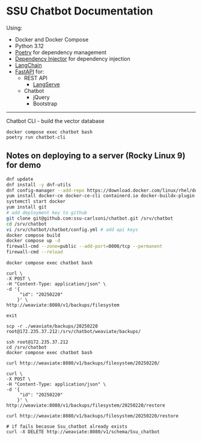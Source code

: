 SSU Chatbot Documentation
===

Using:
- Docker and Docker Compose
- Python 3.12
- [Poetry](https://python-poetry.org/) for dependency management
- [Dependency Injector](http://python-dependency-injector.ets-labs.org/) for dependency injection
- [LangChain](https://python.langchain.com/v0.2/docs/langchain/)
- [FastAPI](https://fastapi.tiangolo.com/) for:
  - REST API
    - [LangServe](https://python.langchain.com/v0.2/docs/langserve/)
  - Chatbot
    - jQuery
    - Bootstrap

---

Chatbot CLI - build the vector database
```
docker compose exec chatbot bash
poetry run chatbot-cli
```



## Notes on deploying to a server (Rocky Linux 9) for demo
````bash
dnf update
dnf install -y dnf-utils
dnf config-manager --add-repo https://download.docker.com/linux/rhel/docker-ce.repo
yum install docker-ce docker-ce-cli containerd.io docker-buildx-plugin docker-compose-plugin
systemctl start docker
yum install git
# add deployment key to github
git clone git@github.com:ssu-carlsoni/chatbot.git /srv/chatbot
cd /srv/chatbot
vi /srv/chatbot/chatbot/config.yml # add api keys
docker compose build
docker compose up -d
firewall-cmd --zone=public --add-port=8000/tcp --permanent
firewall-cmd --reload
````

```shell
docker compose exec chatbot bash

curl \
-X POST \
-H "Content-Type: application/json" \
-d '{
     "id": "20250220"
    }' \
http://weaviate:8080/v1/backups/filesystem

exit

scp -r ./weaviate/backups/20250220 root@172.235.37.212:/srv/chatbot/weaviate/backups/

ssh root@172.235.37.212
cd /srv/chatbot
docker compose exec chatbot bash

curl http://weaviate:8080/v1/backups/filesystem/20250220/

curl \
-X POST \
-H "Content-Type: application/json" \
-d '{
     "id": "20250220"
    }' \
http://weaviate:8080/v1/backups/filesystem/20250220/restore

curl http://weaviate:8080/v1/backups/filesystem/20250220/restore

# if fails becasue Ssu_chatbot already exists
curl -X DELETE http://weaviate:8080/v1/schema/Ssu_chatbot


```